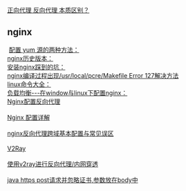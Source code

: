 [正向代理 反向代理 本质区别？](https://www.zhihu.com/question/36412304)

## nginx  

​	[配置 yum 源的两种方法：](http://www.cnblogs.com/shuaixf/archive/2011/11/30/2268496.html)  
​	[nginx历史版本：](http://nginx.org/download/)  
​	[安装nginx踩到的坑：](https://blog.csdn.net/lzy_lizhiyang/article/details/50487999)  
​	[nginx编译过程出现/usr/local/pcre/Makefile Error 127解决方法](http://www.easytd.com/yichangjijin/d_16123010318.html)  
​	[linux命令大全：](http://man.linuxde.net/)  
​	[负载均衡---在window与linux下配置nginx：](https://www.cnblogs.com/happyday56/p/3459721.html)  
[Nginx配置反向代理](https://www.jianshu.com/p/bcfb5a3a5903)  
​	
[Nginx 配置详解](https://www.runoob.com/w3cnote/nginx-setup-intro.html)  
​	
[nginx反向代理跨域基本配置与常见误区](https://www.cnblogs.com/heioray/p/9529566.html)  
​	
[V2Ray](https://www.v2ray.com/chapter_02/reverse.html)  
​	
[使用v2ray进行反向代理/内网穿透](https://ailitonia.com/archives/%E4%BD%BF%E7%94%A8v2ray%E8%BF%9B%E8%A1%8C%E5%8F%8D%E5%90%91%E4%BB%A3%E7%90%86-%E5%86%85%E7%BD%91%E7%A9%BF%E9%80%8F/)  
​	
[java https post请求并忽略证书,参数放在body中](https://www.cnblogs.com/remember-forget/p/11978328.html)
​	
